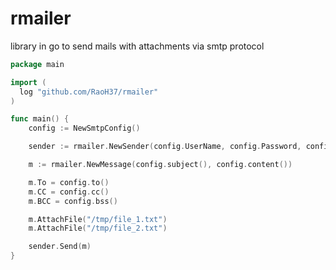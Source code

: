 # rmailer
library in go to send mails with attachments via smtp protocol

```go
package main

import (
  log "github.com/RaoH37/rmailer"
)

func main() {
    config := NewSmtpConfig()

    sender := rmailer.NewSender(config.UserName, config.Password, config.ServerName, config.TLS)

    m := rmailer.NewMessage(config.subject(), config.content())

    m.To = config.to()
	m.CC = config.cc()
	m.BCC = config.bss()

	m.AttachFile("/tmp/file_1.txt")
    m.AttachFile("/tmp/file_2.txt")

	sender.Send(m)
}
```